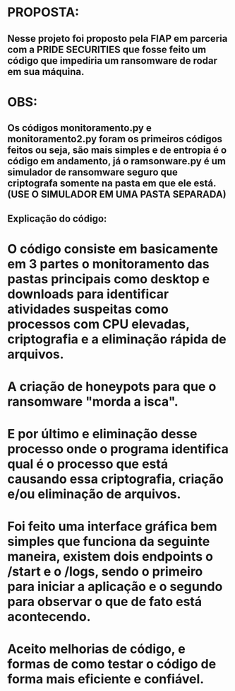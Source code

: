 # PROPOSTA:
## Nesse projeto foi proposto pela FIAP em parceria com a PRIDE SECURITIES que fosse feito um código que impediria um ransomware de rodar em sua máquina.

# OBS:
## Os códigos monitoramento.py e monitoramento2.py foram os primeiros códigos feitos ou seja, são mais simples e de entropia é o código em andamento, já o ramsonware.py é um simulador de ransomware seguro que criptografa somente na pasta em que ele está. (USE O SIMULADOR EM UMA PASTA SEPARADA)

## Explicação do código:
# O código consiste em basicamente em 3 partes o monitoramento das pastas principais como desktop e downloads para identificar atividades suspeitas como processos com CPU elevadas, criptografia e a eliminação rápida de arquivos.
# A criação de honeypots para que o ransomware "morda a isca".
# E por último e eliminação desse processo onde o programa identifica qual é o processo que está causando essa criptografia, criação e/ou eliminação de arquivos.
# Foi feito uma interface gráfica bem simples que funciona da seguinte maneira, existem dois endpoints o /start e o /logs, sendo o primeiro para iniciar a aplicação e o segundo para observar o que de fato está acontecendo.
# Aceito melhorias de código, e formas de como testar o código de forma mais eficiente e confiável.
